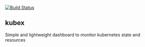 [![Build Status](https://travis-ci.org/jawahars16/kubex.svg?branch=master)](https://travis-ci.org/jawahars16/kubex)

## kubex

Simple and lightweight dashboard to monitor kubernetes state and resources

